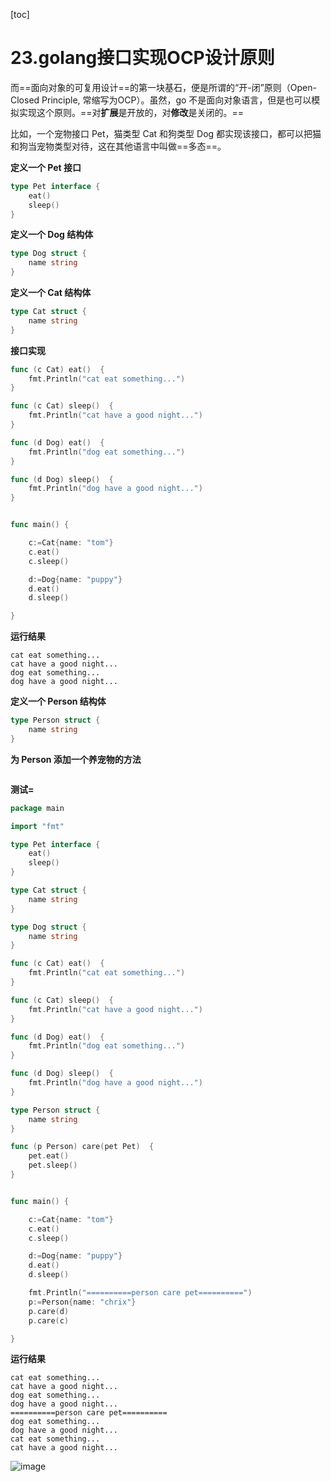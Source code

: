 [toc]

# 23.golang接口实现OCP设计原则

而==面向对象的可复用设计==的第一块基石，便是所谓的“开-闭”原则（Open-Closed Principle, 常缩写为OCP）。虽然，go 不是面向对象语言，但是也可以模拟实现这个原则。==对**扩展**是开放的，对**修改**是关闭的。==

比如，一个宠物接口 Pet，猫类型 Cat 和狗类型 Dog 都实现该接口，都可以把猫和狗当宠物类型对待，这在其他语言中叫做==多态==。

**定义一个 Pet 接口**

```go
type Pet interface {
	eat()
	sleep()
}
```



**定义一个 Dog 结构体**

```go
type Dog struct {
	name string
}
```



**定义一个 Cat 结构体** 

```go
type Cat struct {
	name string
}
```



**接口实现**

```go
func (c Cat) eat()  {
	fmt.Println("cat eat something...")
}

func (c Cat) sleep()  {
	fmt.Println("cat have a good night...")
}

func (d Dog) eat()  {
	fmt.Println("dog eat something...")
}

func (d Dog) sleep()  {
	fmt.Println("dog have a good night...")
}


func main() {

	c:=Cat{name: "tom"}
	c.eat()
	c.sleep()

	d:=Dog{name: "puppy"}
	d.eat()
	d.sleep()

}
```

**运行结果**

```
cat eat something...
cat have a good night...
dog eat something...
dog have a good night...
```

**定义一个 Person 结构体**

```go
type Person struct {
    name string
}
```

**为 Person 添加一个养宠物的方法**

```go
```

**测试=**

```go
package main

import "fmt"

type Pet interface {
	eat()
	sleep()
}

type Cat struct {
	name string
}

type Dog struct {
	name string
}

func (c Cat) eat()  {
	fmt.Println("cat eat something...")
}

func (c Cat) sleep()  {
	fmt.Println("cat have a good night...")
}

func (d Dog) eat()  {
	fmt.Println("dog eat something...")
}

func (d Dog) sleep()  {
	fmt.Println("dog have a good night...")
}

type Person struct {
	name string
}

func (p Person) care(pet Pet)  {
	pet.eat()
	pet.sleep()
}


func main() {

	c:=Cat{name: "tom"}
	c.eat()
	c.sleep()

	d:=Dog{name: "puppy"}
	d.eat()
	d.sleep()

	fmt.Println("==========person care pet==========")
	p:=Person{name: "chrix"}
	p.care(d)
	p.care(c)

}
```

**运行结果**

```
cat eat something...
cat have a good night...
dog eat something...
dog have a good night...
==========person care pet==========
dog eat something...
dog have a good night...
cat eat something...
cat have a good night...
```
![image](https://user-images.githubusercontent.com/76617930/155874512-1b32932a-1467-4d8a-a90d-1266ae30c982.png)

